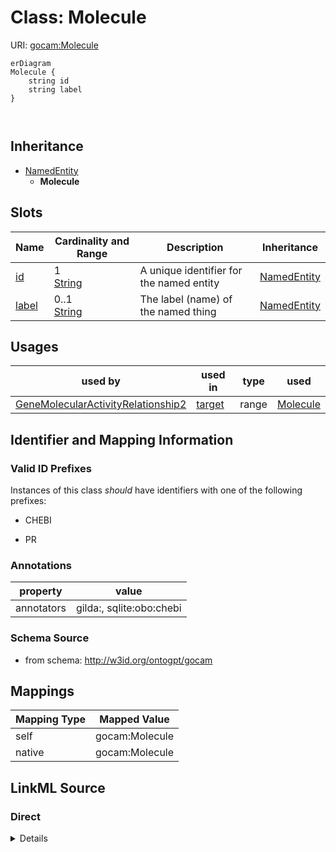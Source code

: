 

# Class: Molecule



URI: [gocam:Molecule](http://w3id.org/ontogpt/gocam/Molecule)



```mermaid
erDiagram
Molecule {
    string id  
    string label  
}



```




## Inheritance
* [NamedEntity](NamedEntity.md)
    * **Molecule**



## Slots

| Name | Cardinality and Range | Description | Inheritance |
| ---  | --- | --- | --- |
| [id](id.md) | 1 <br/> [String](String.md) | A unique identifier for the named entity | [NamedEntity](NamedEntity.md) |
| [label](label.md) | 0..1 <br/> [String](String.md) | The label (name) of the named thing | [NamedEntity](NamedEntity.md) |





## Usages

| used by | used in | type | used |
| ---  | --- | --- | --- |
| [GeneMolecularActivityRelationship2](GeneMolecularActivityRelationship2.md) | [target](target.md) | range | [Molecule](Molecule.md) |






## Identifier and Mapping Information


### Valid ID Prefixes

Instances of this class *should* have identifiers with one of the following prefixes:

* CHEBI

* PR






### Annotations

| property | value |
| --- | --- |
| annotators | gilda:, sqlite:obo:chebi |



### Schema Source


* from schema: http://w3id.org/ontogpt/gocam





## Mappings

| Mapping Type | Mapped Value |
| ---  | ---  |
| self | gocam:Molecule |
| native | gocam:Molecule |





## LinkML Source

<!-- TODO: investigate https://stackoverflow.com/questions/37606292/how-to-create-tabbed-code-blocks-in-mkdocs-or-sphinx -->

### Direct

<details>
```yaml
name: Molecule
id_prefixes:
- CHEBI
- PR
annotations:
  annotators:
    tag: annotators
    value: gilda:, sqlite:obo:chebi
from_schema: http://w3id.org/ontogpt/gocam
is_a: NamedEntity

```
</details>

### Induced

<details>
```yaml
name: Molecule
id_prefixes:
- CHEBI
- PR
annotations:
  annotators:
    tag: annotators
    value: gilda:, sqlite:obo:chebi
from_schema: http://w3id.org/ontogpt/gocam
is_a: NamedEntity
attributes:
  id:
    name: id
    annotations:
      prompt.skip:
        tag: prompt.skip
        value: 'true'
    description: A unique identifier for the named entity
    comments:
    - this is populated during the grounding and normalization step
    from_schema: http://w3id.org/ontogpt/gocam
    rank: 1000
    identifier: true
    alias: id
    owner: Molecule
    domain_of:
    - NamedEntity
    - Publication
    range: string
    required: true
  label:
    name: label
    annotations:
      owl:
        tag: owl
        value: AnnotationProperty, AnnotationAssertion
    description: The label (name) of the named thing
    from_schema: http://w3id.org/ontogpt/gocam
    aliases:
    - name
    rank: 1000
    slot_uri: rdfs:label
    alias: label
    owner: Molecule
    domain_of:
    - NamedEntity
    range: string

```
</details>
